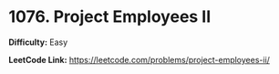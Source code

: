 # 1076. Project Employees II

**Difficulty:** Easy

**LeetCode Link:** https://leetcode.com/problems/project-employees-ii/

